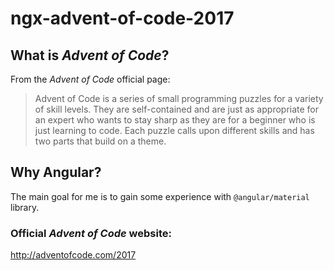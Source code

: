 # ngx-advent-of-code-2017

## What is *Advent of Code*? 
From the *Advent of Code* official page: 
>Advent of Code is a series of small programming puzzles for a variety of skill levels. They are self-contained and are just as appropriate for an expert who wants to stay sharp as they are for a beginner who is just learning to code. Each puzzle calls upon different skills and has two parts that build on a theme. 

## Why Angular?
The main goal for me is to gain some experience with `@angular/material` library.

### Official *Advent of Code* website: 
http://adventofcode.com/2017
